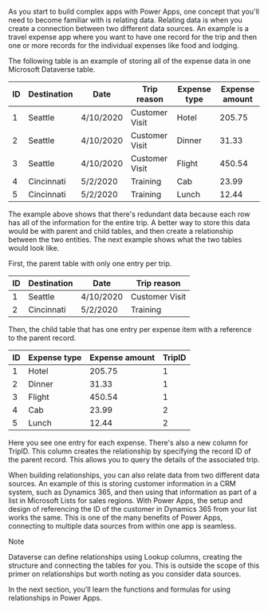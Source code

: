 As you start to build complex apps with Power Apps, one concept that you'll need to become familiar with is relating data. Relating data is when you create a connection between two different data sources. An example is a travel expense app where you want to have one record for the trip and then one or more records for the individual expenses like food and lodging.

The following table is an example of storing all of the expense data in
one Microsoft Dataverse table.

| ID | Destination | Date      | Trip reason    | Expense type | Expense amount  |
| - | -----------|----------|---------------|-------------|----------------|
| 1  | Seattle     | 4/10/2020 | Customer Visit | Hotel        | 205.75          |
| 2  | Seattle     | 4/10/2020 | Customer Visit | Dinner       | 31.33           |
| 3  | Seattle     | 4/10/2020 | Customer Visit | Flight       | 450.54          |
| 4  | Cincinnati  | 5/2/2020  | Training       | Cab          | 23.99           |
| 5  | Cincinnati  | 5/2/2020  | Training       | Lunch        | 12.44           |

The example above shows that there's redundant data because each row has all of the information for the entire trip. A better way to store this data would be with parent and child tables, and then create a relationship between the two entities. The next example shows what the two tables would look like.

First, the parent table with only one entry per trip.

| ID | Destination | Date      | Trip reason    |
| - | -----------|----------|---------------|
| 1  | Seattle     | 4/10/2020 | Customer Visit |
| 2  | Cincinnati  | 5/2/2020  | Training       |

Then, the child table that has one entry per expense item with a
reference to the parent record.

| ID | Expense type | Expense amount | TripID       |
| -  | -------------|---------------|-------------|
| 1  | Hotel        | 205.75         | 1            |
| 2  | Dinner       | 31.33          | 1            |
| 3  | Flight       | 450.54         | 1            |
| 4  | Cab          | 23.99          | 2            |
| 5  | Lunch        | 12.44          | 2            |

Here you see one entry for each expense. There's also a new column for
TripID. This column creates the relationship by specifying the record ID
of the parent record. This allows you to query the details of the
associated trip.

When building relationships, you can also relate data from two
different data sources. An example of this is storing customer
information in a CRM system, such as Dynamics 365, and then using that
information as part of a list in Microsoft Lists for sales regions. With
Power Apps, the setup and design of referencing the ID of the customer in
Dynamics 365 from your list works the same. This is one of
the many benefits of Power Apps, connecting to multiple data sources from
within one app is seamless.

> [!NOTE]
> Dataverse can define relationships using Lookup columns, creating the structure and connecting the tables for you. This is outside the scope of this primer on relationships but worth noting as you consider data sources.

In the next section, you'll learn the functions and formulas for
using relationships in Power Apps.
